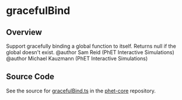 # gracefulBind

## Overview

Support gracefully binding a global function to itself. Returns null if the global doesn't exist.
@author Sam Reid (PhET Interactive Simulations)
@author Michael Kauzmann (PhET Interactive Simulations)



## Source Code

See the source for [gracefulBind.ts](https://github.com/phetsims/phet-core/blob/main/js/gracefulBind.ts) in the [phet-core](https://github.com/phetsims/phet-core) repository.
